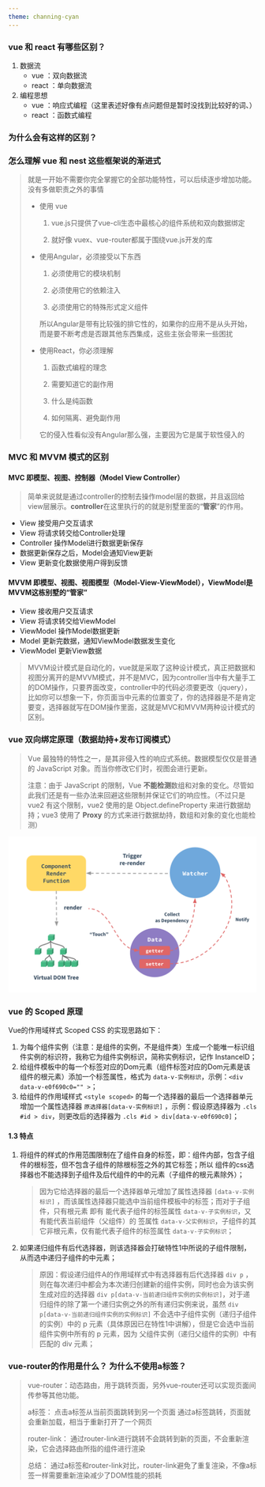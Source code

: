 ```yaml
---
theme: channing-cyan
---
```


### vue 和 react 有哪些区别？
1. 数据流
    + vue ：双向数据流
    + react ：单向数据流
2. 编程思想
    + vue ：响应式编程（这里表述好像有点问题但是暂时没找到比较好的词、）
    + react ：函数式编程

### 为什么会有这样的区别？

### 怎么理解 vue 和 nest 这些框架说的渐进式

> 就是一开始不需要你完全掌握它的全部功能特性，可以后续逐步增加功能。没有多做职责之外的事情
>
> + 使用 vue
>
>   1. vue.js只提供了vue-cli生态中最核心的组件系统和双向数据绑定
>
>   2. 就好像 vuex、vue-router都属于围绕vue.js开发的库
>
> + 使用Angular，必须接受以下东西
>
>   1. 必须使用它的模块机制
>
>   2. 必须使用它的依赖注入
>
>   3. 必须使用它的特殊形式定义组件
>
>   所以Angular是带有比较强的排它性的，如果你的应用不是从头开始，而是要不断考虑是否跟其他东西集成，这些主张会带来一些困扰
>
> + 使用React，你必须理解
>
>   1. 函数式编程的理念
>
>   2. 需要知道它的副作用
>
>   3. 什么是纯函数
>
>   4. 如何隔离、避免副作用
>
>   它的侵入性看似没有Angular那么强，主要因为它是属于软性侵入的

### MVC 和 MVVM 模式的区别

#### MVC 即模型、视图、控制器（Model View Controller）

> 简单来说就是通过controller的控制去操作model层的数据，并且返回给view层展示。**controller**在这里执行的的就是别墅里面的“**管家**”的作用。

- View 接受用户交互请求
- View 将请求转交给Controller处理
- Controller 操作Model进行数据更新保存
- 数据更新保存之后，Model会通知View更新
- View 更新变化数据使用户得到反馈

#### MVVM 即模型、视图、视图模型（Model-View-ViewModel），**ViewModel**是MVVM这栋别墅的“**管家**”

- View 接收用户交互请求
- View 将请求转交给ViewModel
- ViewModel 操作Model数据更新
- Model 更新完数据，通知ViewModel数据发生变化
- ViewModel 更新View数据

> MVVM设计模式是自动化的，vue就是采取了这种设计模式，真正把数据和视图分离开的是MVVM模式，并不是MVC，因为controller当中有大量手工的DOM操作，只要界面改变，controller中的代码必须要更改（jquery），比如你可以想象一下，你页面当中元素的位置变了，你的选择器是不是肯定要变，选择器就写在DOM操作里面，这就是MVC和MVVM两种设计模式的区别。

### vue 双向绑定原理（数据劫持+发布订阅模式）

> Vue 最独特的特性之一，是其非侵入性的响应式系统。数据模型仅仅是普通的 JavaScript 对象。而当你修改它们时，视图会进行更新。
>
> 注意：由于 JavaScript 的限制，Vue **不能检测**数组和对象的变化。尽管如此我们还是有一些办法来回避这些限制并保证它们的响应性。（不过只是 vue2 有这个限制，vue2 使用的是 Object.defineProperty 来进行数据劫持；vue3 使用了 **Proxy** 的方式来进行数据劫持，数组和对象的变化也能检测）

![vue-v-model](./img/vue-v-model.png)

### vue 的 Scoped 原理
Vue的作用域样式 Scoped CSS 的实现思路如下：

1.  为每个组件实例（注意：是组件的实例，不是组件类）生成一个能唯一标识组件实例的标识符，我称它为组件实例标识，简称实例标识，记作 InstanceID；
2.  给组件模板中的每一个标签对应的Dom元素（组件标签对应的Dom元素是该组件的根元素）添加一个标签属性，格式为 `data-v-实例标识`，示例：`<div data-v-e0f690c0="" >`；
3.  给组件的作用域样式 `<style scoped>` 的每一个选择器的最后一个选择器单元增加一个属性选择器 `原选择器[data-v-实例标识]` ，示例：假设原选择器为 `.cls #id > div`，则更改后的选择器为 `.cls #id > div[data-v-e0f690c0]`；

#### 1.3 特点

1.  将组件的样式的作用范围限制在了组件自身的标签，即：组件内部，包含子组件的根标签，但不包含子组件的除根标签之外的其它标签；所以 组件的css选择器也不能选择到子组件及后代组件的中的元素（子组件的根元素除外）；

    > 因为它给选择器的最后一个选择器单元增加了属性选择器 `[data-v-实例标识]` ，而该属性选择器只能选中当前组件模板中的标签；而对于子组件，只有根元素 即有 能代表子组件的标签属性 `data-v-子实例标识`，又有能代表当前组件（父组件）的 签属性 `data-v-父实例标识`，子组件的其它非根元素，仅有能代表子组件的标签属性 `data-v-子实例标识`；

2.  如果递归组件有后代选择器，则该选择器会打破特性1中所说的子组件限制，从而选中递归子组件的中元素；

    > 原因：假设递归组件A的作用域样式中有选择器有后代选择器 `div p` ，则在每次递归中都会为本次递归创建新的组件实例，同时也会为该实例生成对应的选择器 `div p[data-v-当前递归组件实例的实例标识]`，对于递归组件的除了第一个递归实例之外的所有递归实例来说，虽然 `div p[data-v-当前递归组件实例的实例标识]` 不会选中子组件实例（递归子组件的实例）中的 p 元素（具体原因已在特性1中讲解），但是它会选中当前组件实例中所有的 p 元素，因为 父组件实例（递归父组件的实例）中有匹配的 div 元素；

### vue-router的作用是什么？ 为什么不使用a标签？

> vue-router：动态路由，用于跳转页面，另外vue-router还可以实现页面间传参等其他功能。
> 	
> a标签：
> 	点击a标签从当前页面跳转到另一个页面
> 	通过a标签跳转，页面就会重新加载，相当于重新打开了一个网页
> 	
> router-link：
> 	通过router-link进行跳转不会跳转到新的页面，不会重新渲染，它会选择路由所指的组件进行渲染
> 	
> 总结：
> 	通过a标签和router-link对比，router-link避免了重复渲染，不像a标签一样需要重新渲染减少了DOM性能的损耗